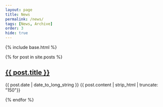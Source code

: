 ```yaml
---
layout: page
title: News
permalink: /news/
tags: [News, Archive]
order: 3
hide: true
---
```


{% include base.html %}

{% for post in site.posts %}

   <h2>
     <a href="{{ base }}{{ post.url }}">
       {{ post.title }}
     </a>
   </h2>
   <time datetime="{{ post.date | date: "%Y-%m-%d" }}">{{ post.date | date_to_long_string }}</time>
   {{ post.content | strip_html | truncate: "150"}}

{% endfor %}
